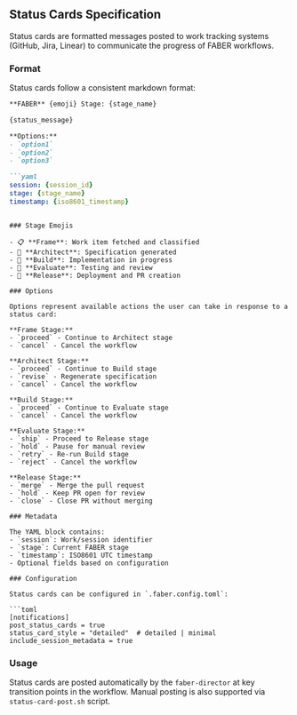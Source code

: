## Status Cards Specification

Status cards are formatted messages posted to work tracking systems (GitHub, Jira, Linear) to communicate the progress of FABER workflows.

### Format

Status cards follow a consistent markdown format:

```markdown
**FABER** {emoji} Stage: {stage_name}

{status_message}

**Options:**
- `option1`
- `option2`
- `option3`

```yaml
session: {session_id}
stage: {stage_name}
timestamp: {iso8601_timestamp}
```
```

### Stage Emojis

- 📋 **Frame**: Work item fetched and classified
- 📐 **Architect**: Specification generated
- 🔨 **Build**: Implementation in progress
- 🧪 **Evaluate**: Testing and review
- 🚀 **Release**: Deployment and PR creation

### Options

Options represent available actions the user can take in response to a status card:

**Frame Stage:**
- `proceed` - Continue to Architect stage
- `cancel` - Cancel the workflow

**Architect Stage:**
- `proceed` - Continue to Build stage
- `revise` - Regenerate specification
- `cancel` - Cancel the workflow

**Build Stage:**
- `proceed` - Continue to Evaluate stage
- `cancel` - Cancel the workflow

**Evaluate Stage:**
- `ship` - Proceed to Release stage
- `hold` - Pause for manual review
- `retry` - Re-run Build stage
- `reject` - Cancel the workflow

**Release Stage:**
- `merge` - Merge the pull request
- `hold` - Keep PR open for review
- `close` - Close PR without merging

### Metadata

The YAML block contains:
- `session`: Work/session identifier
- `stage`: Current FABER stage
- `timestamp`: ISO8601 UTC timestamp
- Optional fields based on configuration

### Configuration

Status cards can be configured in `.faber.config.toml`:

```toml
[notifications]
post_status_cards = true
status_card_style = "detailed"  # detailed | minimal
include_session_metadata = true
```

### Usage

Status cards are posted automatically by the `faber-director` at key transition points in the workflow. Manual posting is also supported via `status-card-post.sh` script.
